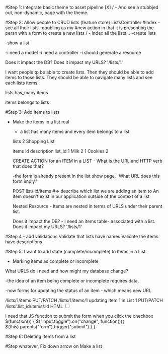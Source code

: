 #Step 1: Integrate basic theme to asset pipeline
[X] / - And see a stubbjed out, non-dynamic, page with the theme.

#Step 2: Allow people to CRUD lists (feature store)
ListsController
  #index
  -see all their lists
  -doubling as my #new action in that it is presenting the persn with a form to create a new lists
  / - Index all the lists...
  -create lists


-show a list

-i need a model
-i need a controller
-i should generate a resource

Does it impact the DB?
Does it impact my URLS? '/lists/1'

I want people tp be able to create lists. Then they should be able to add items to those lists. They should be able to navigate many lists and see each lists items.

lists
  has_many items

items
  belongs to lists

#Step 3: Add items to lists
- Make the items in a list real
  - a list has many items and every item belongs to a list

  lists
  2   Shopping List

  items
  id  description   list_id
  1   Milk          2
  1   Cookies       2


  CREATE ACTION for an ITEM in a LIST - What is the URL and HTTP verb that does that?

  -the form is already present in the list show page.
  -What URL does this form imply?

  POST list/:id/items #=>  describe which list we are adding an item to
  An item doesn't exist in our application outside of the context of a list

  Nested Resource - Items are nested in terms of URLS under their parent list.

  Does it impact the DB? - I need an items table- associated with a list.
  Does it impact my URLS? '/lists/1'

#Step 4 - add validations
Validate that lists have names
Validate the items have descriptions

#Step 5: I want to add state (complete/incomplete) to Items in a List
- Marking items as complete or incomplete

What URLS do i need and how might my database change?

-the idea of an item being complete or incomplete requires data.

-now forms for updating the status of an item - which means new URL

/lists/1/items
  PUT/PATCH  /lists/1/items/1 updating Item 1 in List 1
  PUT/PATCH /lists/:list_id/items/:id
HTML
<input class="toggle" type="checkbox">

I need that JS function to submit the form when you click the checkbox
$(function()) {
  $("input.toggle").on("change", function()){
    $(this).parents("form").trigger("submit")
  }
}

#Step 6: Deleting Items from a list

#Step whatever, Fix down arrow on Make a list  
